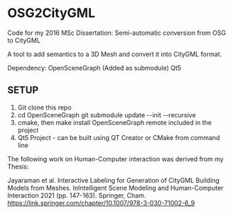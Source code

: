 # **OSG2CityGML** #


Code for my 2016 MSc Dissertation: Semi-automatic conversion from OSG to CityGML

A tool to add semantics to a 3D Mesh and convert it into CityGML format.

Dependency:
OpenSceneGraph (Added as submodule)
Qt5


## SETUP  ##
1. Git clone this repo
2. cd OpenSceneGraph
    git submodule update --init --recursive
3. cmake, then make install OpenSceneGraph remote included in the project
4. Qt5 Project - can be built using QT Creator or CMake from command line

The following work on Human-Computer interaction was derived from my Thesis:

Jayaraman et al. Interactive Labeling for Generation of CityGML Building Models from Meshes. InIntelligent Scene Modeling and Human-Computer Interaction 2021 (pp. 147-163). Springer, Cham.
https://link.springer.com/chapter/10.1007/978-3-030-71002-6_9

